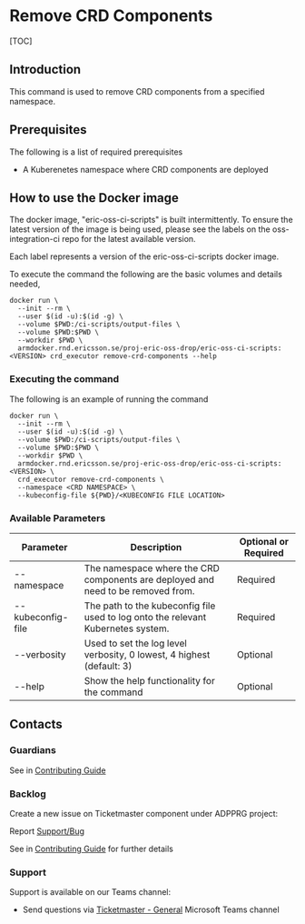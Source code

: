 # Remove CRD Components

[TOC]

## Introduction
This command is used to remove CRD components from a specified namespace.

## Prerequisites
The following is a list of required prerequisites
- A Kuberenetes namespace where CRD components are deployed

## How to use the Docker image
The docker image, "eric-oss-ci-scripts" is built intermittently.
To ensure the latest version of the image is being used, please see the labels on the oss-integration-ci
repo for the latest available version.

Each label represents a version of the eric-oss-ci-scripts docker image.

To execute the command the following are the basic volumes and details needed,
```
docker run \
  --init --rm \
  --user $(id -u):$(id -g) \
  --volume $PWD:/ci-scripts/output-files \
  --volume $PWD:$PWD \
  --workdir $PWD \
  armdocker.rnd.ericsson.se/proj-eric-oss-drop/eric-oss-ci-scripts:<VERSION> crd_executor remove-crd-components --help
 ```

### Executing the command
The following is an example of running the command

```
docker run \
  --init --rm \
  --user $(id -u):$(id -g) \
  --volume $PWD:/ci-scripts/output-files \
  --volume $PWD:$PWD \
  --workdir $PWD \
  armdocker.rnd.ericsson.se/proj-eric-oss-drop/eric-oss-ci-scripts:<VERSION> \
  crd_executor remove-crd-components \
  --namespace <CRD NAMESPACE> \
  --kubeconfig-file ${PWD}/<KUBECONFIG FILE LOCATION>
```


### Available Parameters
| Parameter         | Description                                                                      | Optional or Required |
|-------------------|----------------------------------------------------------------------------------|----------------------|
| --namespace       | The namespace where the CRD components are deployed and need to be removed from. | Required             |
| --kubeconfig-file | The path to the kubeconfig file used to log onto the relevant Kubernetes system. | Required             |
| --verbosity       | Used to set the log level verbosity, 0 lowest, 4 highest  (default: 3)           | Optional             |
| --help            | Show the help functionality for the command                                      | Optional             |

## Contacts

### Guardians

See in [Contributing Guide](../../../Contribution_Guide.md)

### Backlog

Create a new issue on Ticketmaster component under ADPPRG project:

Report [Support/Bug](https://jira-oss.seli.wh.rnd.internal.ericsson.com/browse/IDUN-4091)

See in [Contributing Guide](../../../Contribution_Guide.md) for further details

### Support

Support is available on our Teams channel:

- Send questions via
  [Ticketmaster - General](https://teams.microsoft.com/l/channel/19%3a9f5ed758e3a6405daffee42e0284268b%40thread.skype/General?groupId=1483901a-b5c4-445a-b707-aa7a5d0c1b4c&tenantId=92e84ceb-fbfd-47ab-be52-080c6b87953f)
  Microsoft Teams channel
